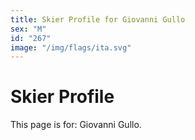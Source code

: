 ```yaml
---
title: Skier Profile for Giovanni Gullo
sex: "M"
id: "267"
image: "/img/flags/ita.svg" 
---
```


# Skier Profile

This page is for: Giovanni Gullo.
    